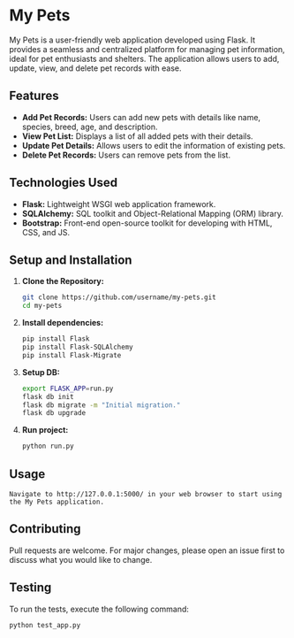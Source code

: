 # My Pets

My Pets is a user-friendly web application developed using Flask. It provides a seamless and centralized platform for managing pet information, ideal for pet enthusiasts and shelters. The application allows users to add, update, view, and delete pet records with ease.

## Features
- **Add Pet Records:** Users can add new pets with details like name, species, breed, age, and description.
- **View Pet List:** Displays a list of all added pets with their details.
- **Update Pet Details:** Allows users to edit the information of existing pets.
- **Delete Pet Records:** Users can remove pets from the list.

## Technologies Used
- **Flask:** Lightweight WSGI web application framework.
- **SQLAlchemy:** SQL toolkit and Object-Relational Mapping (ORM) library.
- **Bootstrap:** Front-end open-source toolkit for developing with HTML, CSS, and JS.

## Setup and Installation
1. **Clone the Repository:**
   ```sh
   git clone https://github.com/username/my-pets.git
   cd my-pets
   ```
2. **Install dependencies:**
   ```sh
   pip install Flask
   pip install Flask-SQLAlchemy
   pip install Flask-Migrate
   ```
3. **Setup DB:**
    ```sh
    export FLASK_APP=run.py
    flask db init
    flask db migrate -m "Initial migration."
    flask db upgrade
    ```
4. **Run project:**
   ```sh
   python run.py
   ```
   
 ## Usage
    Navigate to http://127.0.0.1:5000/ in your web browser to start using the My Pets application.

## Contributing
Pull requests are welcome. For major changes, please open an issue first to discuss what you would like to change.

## Testing
To run the tests, execute the following command:

```sh
python test_app.py

